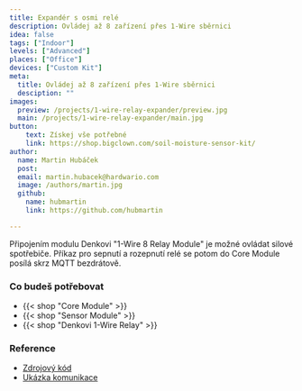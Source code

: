 ```yaml
---
title: Expandér s osmi relé
description: Ovládej až 8 zařízení přes 1-Wire sběrnici
idea: false
tags: ["Indoor"]
levels: ["Advanced"]
places: ["Office"]
devices: ["Custom Kit"]
meta:
  title: Ovládej až 8 zařízení přes 1-Wire sběrnici
  desciption: ""
images:
  preview: /projects/1-wire-relay-expander/preview.jpg
  main: /projects/1-wire-relay-expander/main.jpg
button:
    text: Získej vše potřebné
    link: https://shop.bigclown.com/soil-moisture-sensor-kit/
author:
  name: Martin Hubáček
  post:
  email: martin.hubacek@hardwario.com
  image: /authors/martin.jpg
  github:
    name: hubmartin
    link: https://github.com/hubmartin

---
```


Připojením modulu Denkovi "1-Wire 8 Relay Module" je možné ovládat silové spotřebiče. Příkaz pro sepnutí a rozepnutí relé se potom do Core Module posílá skrz MQTT bezdrátově.

### Co budeš potřebovat

* {{< shop "Core Module" >}}
* {{< shop "Sensor Module" >}}
* {{< shop "Denkovi 1-Wire Relay" >}}


### Reference

* [Zdrojový kód](https://github.com/blavka/bcf-denkovi-1wire-relay)
* [Ukázka komunikace](https://github.com/bigclownlabs/bcf-sdk/tree/master/_examples/onewire-relay)
